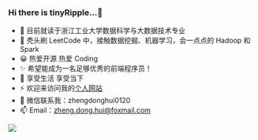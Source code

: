 ### Hi there is tinyRipple...👋

<!--
**tinyRipple/tinyRipple** is a ✨ _special_ ✨ repository because its `README.md` (this file) appears on your GitHub profile.

Here are some ideas to get you started:

- 🔭 I’m currently working on ...
- 🌱 I’m currently learning ...
- 👯 I’m looking to collaborate on ...
- 🤔 I’m looking for help with ...
- 💬 Ask me about ...
- 📫 How to reach me: ...
- 😄 Pronouns: ...
- ⚡ Fun fact: ...
-->

- 🔭 目前就读于浙江工业大学数据科学与大数据技术专业
- 🌱 秃头刷 LeetCode 中，接触数据挖掘、机器学习，会一点点的 Hadoop 和 Spark
- 😀 热爱开源 热爱 Coding
- ✨ 希望能成为一名足够优秀的前端程序员！
- 💬 享受生活 享受当下
- ⚡ 欢迎来访问我的[个人网站](http://zhengdh.top/)
- 💬 微信联系我：zhengdonghui0120
- 📫 Email：zheng.dong.hui@foxmail.com
<img src="https://github-readme-stats.vercel.app/api?username=tinyRipple&show_icons=true&icon_color=CE1D2D&text_color=718096&bg_color=ffffff&hide_title=true"/>
